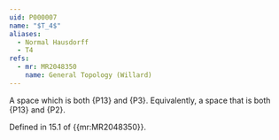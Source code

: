 ```yaml
---
uid: P000007
name: "$T_4$"
aliases:
  - Normal Hausdorff
  - T4
refs:
  - mr: MR2048350
    name: General Topology (Willard)
---
```


A space which is both {P13} and {P3}. 
Equivalently, a space that is both {P13} and {P2}.

Defined in 15.1 of {{mr:MR2048350}}.
